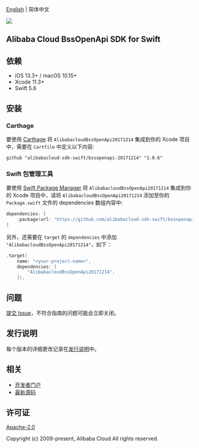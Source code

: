 [English](README.md) | 简体中文

![](https://aliyunsdk-pages.alicdn.com/icons/AlibabaCloud.svg)

## Alibaba Cloud BssOpenApi SDK for Swift

## 依赖

- iOS 13.3+ / macOS 10.15+
- Xcode 11.3+
- Swift 5.6

## 安装

### Carthage

要使用 [Carthage](https://github.com/Carthage/Carthage) 将 `AlibabacloudBssOpenApi20171214` 集成到你的 Xcode 项目中，需要在 `Cartfile` 中定义以下内容:

```ogdl
github "alibabacloud-sdk-swift/bssopenapi-20171214" "1.0.6"
```

### Swift 包管理工具

要使用 [Swift Package Manager](https://swift.org/package-manager/) 将 `AlibabacloudBssOpenApi20171214` 集成到你的 Xcode 项目中，请将 `AlibabacloudBssOpenApi20171214` 添加至你的 `Package.swift` 文件的 dependencies 数组内容中:

```swift
dependencies: [
    .package(url: "https://github.com/alibabacloud-sdk-swift/bssopenapi-20171214.git", from: "1.0.6")
]
```

另外，还需要在 `target` 的 `dependencies` 中添加 `"AlibabacloudBssOpenApi20171214"`，如下：

```swift
.target(
    name: "<your-project-name>",
    dependencies: [
        "AlibabacloudBssOpenApi20171214",
    ]),
```

## 问题

[提交 Issue](https://github.com/alibabacloud-sdk-swift/bssopenapi-20171214/issues/new)，不符合指南的问题可能会立即关闭。

## 发行说明

每个版本的详细更改记录在[发行说明](./ChangeLog.txt)中。

## 相关

* [开发者门户](https://next.api.aliyun.com/home)
* [最新源码](https://github.com/alibabacloud-sdk-swift/bssopenapi-20171214)

## 许可证

[Apache-2.0](http://www.apache.org/licenses/LICENSE-2.0)

Copyright (c) 2009-present, Alibaba Cloud All rights reserved.
